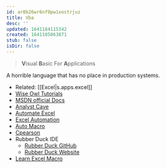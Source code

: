 ```yaml
---
id: ar0b26wr6nf9pw1xostrjuz
title: Vba
desc: ''
updated: 1641184115342
created: 1641105063871
stub: false
isDir: false
---
```



> **V**isual **B**asic For **A**pplications

A horrible language that has no place in production systems.

- Related: [[Excel|s.apps.excel]]
- [Wise Owl Tutorials](https://www.youtube.com/c/WiseOwlTutorials)
- [MSDN official Docs](https://docs.microsoft.com/en-us/office/vba/api/overview/excel)
- [Analyst Cave](https://analystcave.com/excel-vba-tutorial/)
- [Automate Excel](https://www.automateexcel.com/learn-vba-tutorial/)
- [Excel Automation](https://www.rondebruin.nl/win/s1/outlook/mail.htm)
- [Auto Macro](https://www.automateexcel.com/vba-code-generator#shortcuts)
- [Cpearson](http://www.cpearson.com/Excel/Topic.aspx)
- Rubber Duck IDE
  - [Rubber Duck GitHub](https://github.com/rubberduck-vba/Rubberduck/)
  - [Rubber Duck Website](https://rubberduckvba.com/)
- [Learn Excel Macro](http://learnexcelmacro.com/wp/download/)
